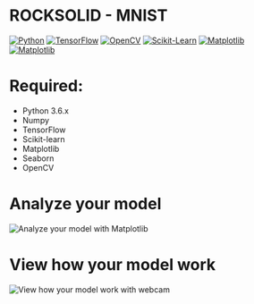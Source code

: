 # ROCKSOLID - MNIST
[![Python](https://www.python.org/static/img/python-logo@2x.png)](https://www.python.org/) [![TensorFlow](https://s3-ap-south-1.amazonaws.com/av-blog-media/wp-content/uploads/2018/01/tf.png)](https://www.tensorflow.org/) [![OpenCV](https://i.stack.imgur.com/ez8QV.png)](https://opencv.org/)
[![Scikit-Learn](https://upload.wikimedia.org/wikipedia/commons/thumb/0/05/Scikit_learn_logo_small.svg/390px-Scikit_learn_logo_small.svg.png)](https://scikit-learn.org/stable/) [![Matplotlib](https://matplotlib.org/2.1.1/_images/sphx_glr_logos2_thumb.png)](https://matplotlib.org/) [![Matplotlib](https://d2h0cx97tjks2p.cloudfront.net/blogs/wp-content/uploads/sites/2/2018/07/seaborn.png)](https://seaborn.pydata.org/)




# Required:

 - Python 3.6.x
 - Numpy
 - TensorFlow
 - Scikit-learn
 - Matplotlib
 - Seaborn
 - OpenCV



# Analyze your model
![Analyze your model with Matplotlib](https://i.imgur.com/bRtJEVd.jpg)

# View how your model work
![View how your model work with webcam](https://i.imgur.com/D4ziqtE.jpg)